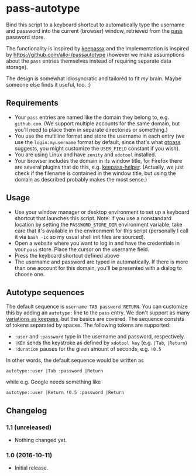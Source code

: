 # pass-autotype

Bind this script to a keyboard shortcut to automatically type the username and
password into the current (browser) window, retrieved from
the [pass](https://www.passwordstore.org/) password store.

The functionality is inspired by [keepassx](https://www.keepassx.org/) and the
implementation is inspired by https://github.com/allo-/passautotype (however we
make assumptions about the `pass` entries themselves instead of requiring
separate data storage).

The design is somewhat idiosyncratic and tailored to fit _my_ brain. Maybe
someone else finds it useful, too. :)


## Requirements

* Your `pass` entries are named like the domain they belong to, e.g.
  `github.com`. (We support multiple accounts for the same domain, but you'll
  need to place them in separate directories or something.)
* You use the multiline format and store the username in each entry (we use the
  `login:myusername` format by default, since that's
  what [qtpass](https://qtpass.org/) suggests, you might customize the
  `USER_FIELD` constant if you wish).
* You are using Linux and have `zenity` and `xdotool` installed.
* Your browser includes the domain in its window title, for Firefox there are
  several plugins that do this, e.g. [keepass-helper](https://addons.mozilla.org/en-US/firefox/addon/keepass-helper/).
  (Actually, we just check if the filename is contained in the window title,
  but using the domain as described probably makes the most sense.)


## Usage

* Use your window manager or desktop environment to set up a keyboard shortcut
  that launches this script. Note: If you use a nonstandard location by setting
  the `PASSWORD_STORE_DIR` environment variable, take care that it's available
  in the environment for this script (personally I call it via `bash -ic` so my
  usual shell init files are sourced).
* Open a website where you want to log in and have the credentials in your
  `pass` store. Place the cursor on the username field.
* Press the keyboard shortcut defined above
* The username and password are typed in automatically. If there is more than
  one account for this domain, you'll be presented with a dialog to choose one.
  
  
## Autotype sequences

The default sequence is `username TAB password RETURN`. You can customize this
by adding an `autotype:` line to the `pass` entry. We don't support as
many [variations as keepass](http://keepass.info/help/base/autotype.html), but
the basics are covered. The sequence consists of tokens separated by spaces. The
following tokens are supported:

* `:user` and `:password` type in the username and password, respectively.
* `|KEY` sends the keystroke as defined by `xdotool key` 
  (e.g. `|Tab`, `|Return`)
* `!duration` pauses for the given amount of seconds, e.g. `!0.5`

In other words, the default sequence would be written as

```
autotype::user |Tab :password |Return
```

while e.g. Google needs something like

```
autotype::user |Return !0.5 :password |Return
```


## Changelog

### 1.1 (unreleased)

* Nothing changed yet.

### 1.0 (2016-10-11)

* Initial release.

